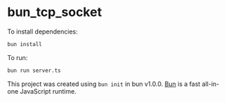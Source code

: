 # bun_tcp_socket

To install dependencies:

```bash
bun install
```

To run:

```bash
bun run server.ts
```

This project was created using `bun init` in bun v1.0.0. [Bun](https://bun.sh) is a fast all-in-one JavaScript runtime.
